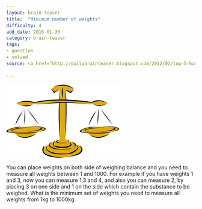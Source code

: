 ```yaml
---
layout: brain-teaser
title:  "Minimum number of weights"
difficulty: 4
add_date: 2016-01-30
category: brain-teaser
tags:
- question
- solved
source: <a href="http://dailybrainteaser.blogspot.com/2012/02/top-5-hard-math-puzzles.html">dailybrainteaser</a>

---
```


<img src="scale.png" alt="Scale" style="width:300px;"/>

You can place weights on both side of weighing balance and you need to measure all weights between 1 and 1000. For example if you have weights 1 and 3, now you can measure 1,3 and 4, and also you can measure 2, by placing 3 on one side and 1 on the side which contain the substance to be weighed. What is the minimum set of weights you need to measure all weights from 1kg to 1000kg.
